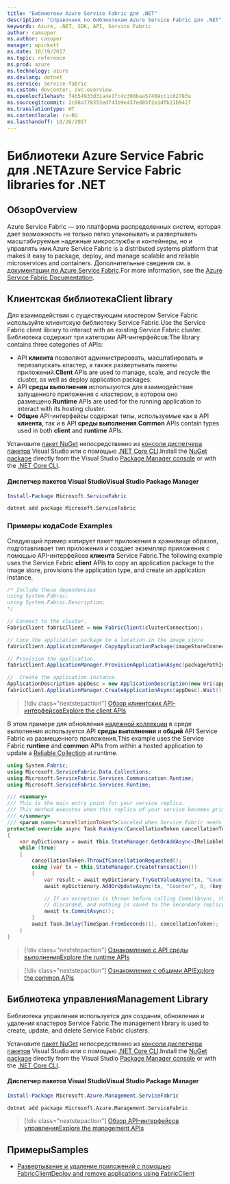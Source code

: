 ```yaml
---
title: "Библиотеки Azure Service Fabric для .NET"
description: "Справочник по библиотекам Azure Service Fabric для .NET"
keywords: Azure, .NET, SDK, API, Service Fabric
author: camsoper
ms.author: casoper
manager: wpickett
ms.date: 10/19/2017
ms.topic: reference
ms.prod: azure
ms.technology: azure
ms.devlang: dotnet
ms.service: service-fabric
ms.custom: devcenter, svc-overview
ms.openlocfilehash: f4b54933d31a4e1fc4c390baa57469cc1c02783a
ms.sourcegitcommit: 2c08a778353ed743b9e437ed85f2e1dfb21b9427
ms.translationtype: HT
ms.contentlocale: ru-RU
ms.lasthandoff: 10/26/2017
---
```

# <a name="azure-service-fabric-libraries-for-net"></a><span data-ttu-id="c6738-104">Библиотеки Azure Service Fabric для .NET</span><span class="sxs-lookup"><span data-stu-id="c6738-104">Azure Service Fabric libraries for .NET</span></span>

## <a name="overview"></a><span data-ttu-id="c6738-105">Обзор</span><span class="sxs-lookup"><span data-stu-id="c6738-105">Overview</span></span>

<span data-ttu-id="c6738-106">Azure Service Fabric — это платформа распределенных систем, которая дает возможность не только легко упаковывать и развертывать масштабируемые надежные микрослужбы и контейнеры, но и управлять ими.</span><span class="sxs-lookup"><span data-stu-id="c6738-106">Azure Service Fabric is a distributed systems platform that makes it easy to package, deploy, and manage scalable and reliable microservices and containers.</span></span>  <span data-ttu-id="c6738-107">Дополнительные сведения см. в [документации по Azure Service Fabric](/azure/service-fabric/).</span><span class="sxs-lookup"><span data-stu-id="c6738-107">For more information, see the [Azure Service Fabric Documentation](/azure/service-fabric/).</span></span>

## <a name="client-library"></a><span data-ttu-id="c6738-108">Клиентская библиотека</span><span class="sxs-lookup"><span data-stu-id="c6738-108">Client library</span></span>

<span data-ttu-id="c6738-109">Для взаимодействия с существующим кластером Service Fabric используйте клиентскую библиотеку Service Fabric.</span><span class="sxs-lookup"><span data-stu-id="c6738-109">Use the Service Fabric client library to interact with an existing Service Fabric cluster.</span></span>  <span data-ttu-id="c6738-110">Библиотека содержит три категории API-интерфейсов:</span><span class="sxs-lookup"><span data-stu-id="c6738-110">The library contains three categories of APIs:</span></span>

* <span data-ttu-id="c6738-111">API **клиента** позволяют администрировать, масштабировать и перезапускать кластер, а также развертывать пакеты приложений.</span><span class="sxs-lookup"><span data-stu-id="c6738-111">**Client** APIs are used to manage, scale, and recycle the cluster, as well as deploy application packages.</span></span>
* <span data-ttu-id="c6738-112">API **среды выполнения** используются для взаимодействия запущенного приложения с кластером, в котором оно размещено.</span><span class="sxs-lookup"><span data-stu-id="c6738-112">**Runtime** APIs are used for the running application to interact with its hosting cluster.</span></span>
* <span data-ttu-id="c6738-113">**Общие** API-интерфейсы содержат типы, используемые как в API **клиента**, так и в API **среды выполнения**.</span><span class="sxs-lookup"><span data-stu-id="c6738-113">**Common** APIs contain types used in both **client** and **runtime** APIs.</span></span>

<span data-ttu-id="c6738-114">Установите [пакет NuGet](https://www.nuget.org/packages/Microsoft.ServiceFabric) непосредственно из [консоли диспетчера пакетов][PackageManager] Visual Studio или с помощью [.NET Core CLI][DotNetCLI].</span><span class="sxs-lookup"><span data-stu-id="c6738-114">Install the [NuGet package](https://www.nuget.org/packages/Microsoft.ServiceFabric) directly from the Visual Studio [Package Manager console][PackageManager] or with the [.NET Core CLI][DotNetCLI].</span></span>

#### <a name="visual-studio-package-manager"></a><span data-ttu-id="c6738-115">Диспетчер пакетов Visual Studio</span><span class="sxs-lookup"><span data-stu-id="c6738-115">Visual Studio Package Manager</span></span>

```powershell
Install-Package Microsoft.ServiceFabric
```

```bash
dotnet add package Microsoft.ServiceFabric
```

### <a name="code-examples"></a><span data-ttu-id="c6738-116">Примеры кода</span><span class="sxs-lookup"><span data-stu-id="c6738-116">Code Examples</span></span>

<span data-ttu-id="c6738-117">Следующий пример копирует пакет приложения в хранилище образов, подготавливает тип приложения и создает экземпляр приложения с помощью API-интерфейсов **клиента** Service Fabric.</span><span class="sxs-lookup"><span data-stu-id="c6738-117">The following example uses the Service Fabric **client** APIs to copy an application package to the image store, provisions the application type, and create an application instance.</span></span>

```csharp
/* Include these dependencies
using System.Fabric;
using System.Fabric.Description;
*/

// Connect to the cluster.
FabricClient fabricClient = new FabricClient(clusterConnection);

// Copy the application package to a location in the image store
fabricClient.ApplicationManager.CopyApplicationPackage(imageStoreConnectionString, packagePath, packagePathInImageStore);

// Provision the application.
fabricClient.ApplicationManager.ProvisionApplicationAsync(packagePathInImageStore).Wait();

//  Create the application instance.
ApplicationDescription appDesc = new ApplicationDescription(new Uri(appName), appType, appVersion);
fabricClient.ApplicationManager.CreateApplicationAsync(appDesc).Wait();
```

> [!div class="nextstepaction"]
> [<span data-ttu-id="c6738-118">Обзор клиентских API-интерфейсов</span><span class="sxs-lookup"><span data-stu-id="c6738-118">Explore the client APIs</span></span>](/dotnet/api/overview/azure/servicefabric/client)

<span data-ttu-id="c6738-119">В этом примере для обновления [надежной коллекции](/azure/service-fabric/service-fabric-reliable-services-reliable-collections) в среде выполнения используется API **среды выполнения** и **общий** API Service Fabric из размещенного приложения.</span><span class="sxs-lookup"><span data-stu-id="c6738-119">This example uses the Service Fabric **runtime** and **common** APIs from within a hosted application to update a [Reliable Collection](/azure/service-fabric/service-fabric-reliable-services-reliable-collections) at runtime.</span></span>

```csharp
using System.Fabric;
using Microsoft.ServiceFabric.Data.Collections;
using Microsoft.ServiceFabric.Services.Communication.Runtime;
using Microsoft.ServiceFabric.Services.Runtime;

/// <summary>
/// This is the main entry point for your service replica.
/// This method executes when this replica of your service becomes primary and has write status.
/// </summary>
/// <param name="cancellationToken">Canceled when Service Fabric needs to shut down this service replica.</param>
protected override async Task RunAsync(CancellationToken cancellationToken)
{
    var myDictionary = await this.StateManager.GetOrAddAsync<IReliableDictionary<string, long>>("myDictionary");
    while (true)
    {
        cancellationToken.ThrowIfCancellationRequested();
        using (var tx = this.StateManager.CreateTransaction())
        {
            var result = await myDictionary.TryGetValueAsync(tx, "Counter");
            await myDictionary.AddOrUpdateAsync(tx, "Counter", 0, (key, value) => ++value);

            // If an exception is thrown before calling CommitAsync, the transaction aborts, all changes are
            // discarded, and nothing is saved to the secondary replicas.
            await tx.CommitAsync();
        }
        await Task.Delay(TimeSpan.FromSeconds(1), cancellationToken);
    }
}
```

> [!div class="nextstepaction"]
> [<span data-ttu-id="c6738-120">Ознакомление с API среды выполнения</span><span class="sxs-lookup"><span data-stu-id="c6738-120">Explore the runtime APIs</span></span>](/dotnet/api/overview/azure/servicefabric/runtime)

> [!div class="nextstepaction"]
> [<span data-ttu-id="c6738-121">Ознакомление с общими API</span><span class="sxs-lookup"><span data-stu-id="c6738-121">Explore the common APIs</span></span>](/dotnet/api/overview/azure/servicefabric/common)

## <a name="management-library"></a><span data-ttu-id="c6738-122">Библиотека управления</span><span class="sxs-lookup"><span data-stu-id="c6738-122">Management Library</span></span>

<span data-ttu-id="c6738-123">Библиотека управления используется для создания, обновления и удаления кластеров Service Fabric.</span><span class="sxs-lookup"><span data-stu-id="c6738-123">The management library is used to create, update, and delete Service Fabric clusters.</span></span>

<span data-ttu-id="c6738-124">Установите [пакет NuGet](https://www.nuget.org/packages/Microsoft.Azure.Management.ServiceFabric) непосредственно из [консоли диспетчера пакетов][PackageManager] Visual Studio или с помощью [.NET Core CLI][DotNetCLI].</span><span class="sxs-lookup"><span data-stu-id="c6738-124">Install the [NuGet package](https://www.nuget.org/packages/Microsoft.Azure.Management.ServiceFabric) directly from the Visual Studio [Package Manager console][PackageManager] or with the [.NET Core CLI][DotNetCLI].</span></span>

#### <a name="visual-studio-package-manager"></a><span data-ttu-id="c6738-125">Диспетчер пакетов Visual Studio</span><span class="sxs-lookup"><span data-stu-id="c6738-125">Visual Studio Package Manager</span></span>

```powershell
Install-Package Microsoft.Azure.Management.ServiceFabric
```

```bash
dotnet add package Microsoft.Azure.Management.ServiceFabric
```

> [!div class="nextstepaction"]
> [<span data-ttu-id="c6738-126">Обзор API-интерфейсов управления</span><span class="sxs-lookup"><span data-stu-id="c6738-126">Explore the management APIs</span></span>](/dotnet/api/overview/azure/servicefabric/management)

## <a name="samples"></a><span data-ttu-id="c6738-127">Примеры</span><span class="sxs-lookup"><span data-stu-id="c6738-127">Samples</span></span>

* [<span data-ttu-id="c6738-128">Развертывание и удаление приложений с помощью FabricClient</span><span class="sxs-lookup"><span data-stu-id="c6738-128">Deploy and remove applications using FabricClient</span></span>](/azure/service-fabric/service-fabric-deploy-remove-applications-fabricclient)

[PackageManager]: https://docs.microsoft.com/nuget/tools/package-manager-console
[DotNetCLI]: https://docs.microsoft.com/dotnet/core/tools/dotnet-add-package
